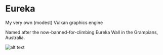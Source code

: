 # Eureka

My very own (modest) Vulkan graphics engine

Named after the now-banned-for-climbing Eureka Wall in the Grampians, Australia.

![alt text](https://github.com/elad8a/Eureka/blob/master/Eureka.png?raw=true)
